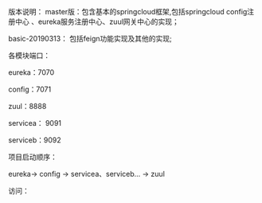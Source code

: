 版本说明：
master版：包含基本的springcloud框架,包括springcloud config注册中心
、eureka服务注册中心、zuul网关中心的实现；

basic-20190313： 包括feign功能实现及其他的实现;




各模块端口：

eureka：7070

config：7071

zuul：8888

servicea： 9091

serviceb：9092


项目启动顺序：

eureka-> config -> servicea、serviceb... -> zuul 

访问：
